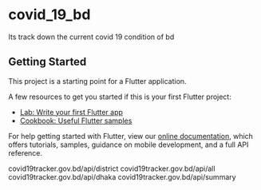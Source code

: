 # covid_19_bd

Its track down the current covid 19 condition of bd

## Getting Started

This project is a starting point for a Flutter application.

A few resources to get you started if this is your first Flutter project:

- [Lab: Write your first Flutter app](https://flutter.dev/docs/get-started/codelab)
- [Cookbook: Useful Flutter samples](https://flutter.dev/docs/cookbook)

For help getting started with Flutter, view our
[online documentation](https://flutter.dev/docs), which offers tutorials,
samples, guidance on mobile development, and a full API reference.

covid19tracker.gov.bd/api/district
covid19tracker.gov.bd/api/all
covid19tracker.gov.bd/api/dhaka
covid19tracker.gov.bd/api/summary
